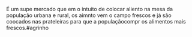 É um supe mercado que em o intuito de colocar aliento na mesa da população urbana e rural, os aimnto vem o campo frescos e já são coocados nas prateleiras para que a populaçãocompr os alimentos mais frescos.#agrinho
